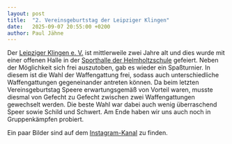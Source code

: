 ```yaml
---
layout: post
title:  "2. Vereinsgeburtstag der Leipziger Klingen"
date:   2025-09-07 20:55:00 +0200
author: Paul Jähne
---
```


Der [Leipziger Klingen e. V.](https://leipziger-klingen.de/) ist mittlerweile zwei Jahre alt und dies wurde mit einer offenen Halle in der [Sporthalle der Helmholtzschule](https://www.openstreetmap.org/way/96992639) gefeiert. Neben der Möglichkeit sich frei auszutoben, gab es wieder ein Spaßturnier. In diesem ist die Wahl der Waffengattung frei, sodass auch unterschiedliche Waffengattungen gegeneinander antreten können. Da beim letzten Vereinsgeburtstag Speere erwartungsgemäß von Vorteil waren, musste diesmal von Gefecht zu Gefecht zwischen zwei Waffengattungen gewechselt werden. Die beste Wahl war dabei auch wenig überraschend Speer sowie Schild und Schwert. Am Ende haben wir uns auch noch in Gruppenkämpfen probiert.

Ein paar Bilder sind auf dem [Instagram-Kanal](https://www.instagram.com/leipzigerklingen/p/DODmfLtiP63/) zu finden.
